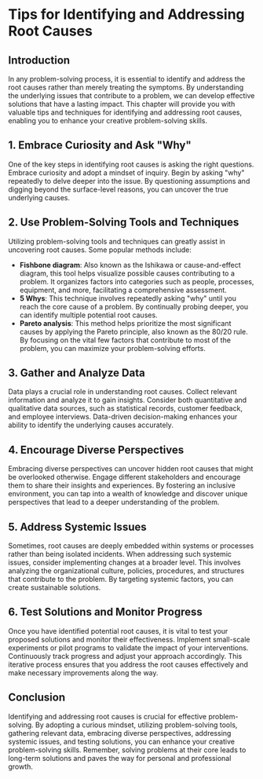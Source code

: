 # Tips for Identifying and Addressing Root Causes

## Introduction

In any problem-solving process, it is essential to identify and address the root causes rather than merely treating the symptoms. By understanding the underlying issues that contribute to a problem, we can develop effective solutions that have a lasting impact. This chapter will provide you with valuable tips and techniques for identifying and addressing root causes, enabling you to enhance your creative problem-solving skills.

## 1\. Embrace Curiosity and Ask "Why"

One of the key steps in identifying root causes is asking the right questions. Embrace curiosity and adopt a mindset of inquiry. Begin by asking "why" repeatedly to delve deeper into the issue. By questioning assumptions and digging beyond the surface-level reasons, you can uncover the true underlying causes.

## 2\. Use Problem-Solving Tools and Techniques

Utilizing problem-solving tools and techniques can greatly assist in uncovering root causes. Some popular methods include:

- **Fishbone diagram**: Also known as the Ishikawa or cause-and-effect diagram, this tool helps visualize possible causes contributing to a problem. It organizes factors into categories such as people, processes, equipment, and more, facilitating a comprehensive assessment.
- **5 Whys**: This technique involves repeatedly asking "why" until you reach the core cause of a problem. By continually probing deeper, you can identify multiple potential root causes.
- **Pareto analysis**: This method helps prioritize the most significant causes by applying the Pareto principle, also known as the 80/20 rule. By focusing on the vital few factors that contribute to most of the problem, you can maximize your problem-solving efforts.

## 3\. Gather and Analyze Data

Data plays a crucial role in understanding root causes. Collect relevant information and analyze it to gain insights. Consider both quantitative and qualitative data sources, such as statistical records, customer feedback, and employee interviews. Data-driven decision-making enhances your ability to identify the underlying causes accurately.

## 4\. Encourage Diverse Perspectives

Embracing diverse perspectives can uncover hidden root causes that might be overlooked otherwise. Engage different stakeholders and encourage them to share their insights and experiences. By fostering an inclusive environment, you can tap into a wealth of knowledge and discover unique perspectives that lead to a deeper understanding of the problem.

## 5\. Address Systemic Issues

Sometimes, root causes are deeply embedded within systems or processes rather than being isolated incidents. When addressing such systemic issues, consider implementing changes at a broader level. This involves analyzing the organizational culture, policies, procedures, and structures that contribute to the problem. By targeting systemic factors, you can create sustainable solutions.

## 6\. Test Solutions and Monitor Progress

Once you have identified potential root causes, it is vital to test your proposed solutions and monitor their effectiveness. Implement small-scale experiments or pilot programs to validate the impact of your interventions. Continuously track progress and adjust your approach accordingly. This iterative process ensures that you address the root causes effectively and make necessary improvements along the way.

## Conclusion

Identifying and addressing root causes is crucial for effective problem-solving. By adopting a curious mindset, utilizing problem-solving tools, gathering relevant data, embracing diverse perspectives, addressing systemic issues, and testing solutions, you can enhance your creative problem-solving skills. Remember, solving problems at their core leads to long-term solutions and paves the way for personal and professional growth.

